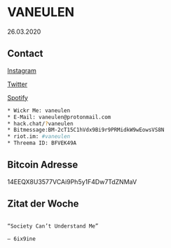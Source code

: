 # VANEULEN

26.03.2020

## Contact

[Instagram](https://www.instagram.com/vaneulen/)

[Twitter](http://twitter.com/vaneulen)

[Spotify](https://open.spotify.com/user/manuel.knoedlseder?si=IM8XHFfDQfK_hAhKhzOFsg)


```bash
* Wickr Me: vaneulen
* E-Mail: vaneulen@protonmail.com
* hack.chat/?vaneulen
* Bitmessage:BM-2cT15C1hVdx9Bi9r9PRMidkW9wEowsVS8N
* riot.im: #vaneulen
* Threema ID: BFVEK49A
```

## Bitcoin Adresse

14EEQX8U3577VCAi9Ph5y1F4Dw7TdZNMaV

## Zitat der Woche

```bash

“Society Can’t Understand Me”

― 6ix9ine

```
